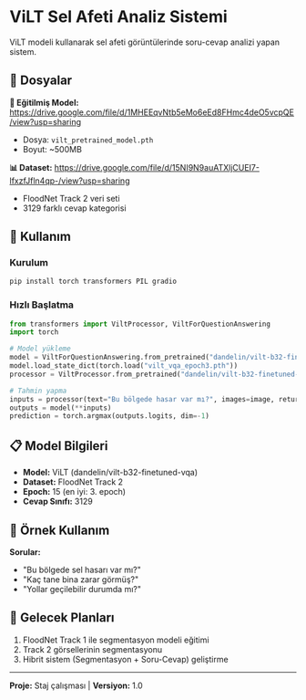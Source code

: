 # ViLT Sel Afeti Analiz Sistemi

ViLT modeli kullanarak sel afeti görüntülerinde soru-cevap analizi yapan sistem.

## 📁 Dosyalar

**🔗 Eğitilmiş Model:** https://drive.google.com/file/d/1MHEEqvNtb5eMo6eEd8FHmc4deO5vcpQE/view?usp=sharing
- Dosya: `vilt_pretrained_model.pth`
- Boyut: ~500MB

**📊 Dataset:** https://drive.google.com/file/d/15NI9N9auATXljCUEI7-lfxzfJfln4qp-/view?usp=sharing  
- FloodNet Track 2 veri seti
- 3129 farklı cevap kategorisi

## 🚀 Kullanım

### Kurulum
```bash
pip install torch transformers PIL gradio
```

### Hızlı Başlatma
```python
from transformers import ViltProcessor, ViltForQuestionAnswering
import torch

# Model yükleme
model = ViltForQuestionAnswering.from_pretrained("dandelin/vilt-b32-finetuned-vqa", num_labels=3129)
model.load_state_dict(torch.load("vilt_vqa_epoch3.pth"))
processor = ViltProcessor.from_pretrained("dandelin/vilt-b32-finetuned-vqa")

# Tahmin yapma
inputs = processor(text="Bu bölgede hasar var mı?", images=image, return_tensors="pt")
outputs = model(**inputs)
prediction = torch.argmax(outputs.logits, dim=-1)
```

## 📋 Model Bilgileri

- **Model:** ViLT (dandelin/vilt-b32-finetuned-vqa)
- **Dataset:** FloodNet Track 2
- **Epoch:** 15 (en iyi: 3. epoch)
- **Cevap Sınıfı:** 3129

## 🎯 Örnek Kullanım

**Sorular:**
- "Bu bölgede sel hasarı var mı?"
- "Kaç tane bina zarar görmüş?"
- "Yollar geçilebilir durumda mı?"

## 🚧 Gelecek Planları

1. FloodNet Track 1 ile segmentasyon modeli eğitimi
2. Track 2 görsellerinin segmentasyonu 
3. Hibrit sistem (Segmentasyon + Soru-Cevap) geliştirme

---
**Proje:** Staj çalışması | **Versiyon:** 1.0
